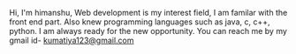 Hi, I'm himanshu,
Web development is my interest field,
I am familar with the front end part.
Also knew programming languages such as java, c, c++, python.
I am always ready for the new opportunity.
You can reach me by my gmail id- kumatiya123@gmail.com
